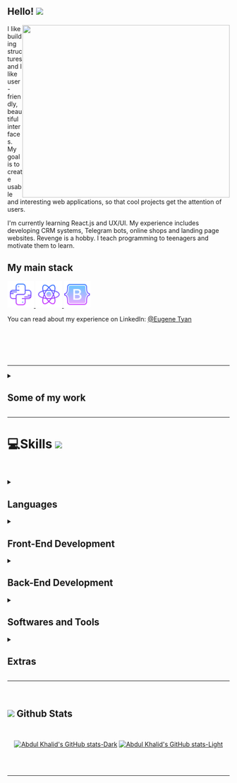 ## Hello! <img src="https://media.giphy.com/media/hvRJCLFzcasrR4ia7z/giphy.gif" width="25px">

<img align="right" width="470" height="390" src="https://github.com/jonotyan/jonotyan/blob/main/images/bio.png">



I like building structures and I like user-friendly, beautiful interfaces. 
My goal is to create usable and interesting web applications, so that cool projects get the attention of users.

I'm currently learning React.js and UX/UI.
My experience includes developing CRM systems, Telegram bots, online shops and landing page websites.
Revenge is a hobby. I teach programming to teenagers and motivate them to learn.

## My main stack

<a href="https://www.python.org/" target="_blank" rel="noreferrer"> 
<img src="./icons/python.svg" alt="python" width="60" height="60"/> </a>
<a href="https://react.dev/" target="_blank" rel="noreferrer"> 
<img src="./icons/react.svg" alt="react" width="60" height="60"/> </a>
<a href="https://react-bootstrap.netlify.app/" target="_blank" rel="noreferrer"> 
<img src="./icons/bootstrap.svg" alt="bootstrap" width="60" height="60"/> </a>

<br>

You can read about my experience on LinkedIn:
[@Eugene Tyan](https://www.linkedin.com/in/eugene-tyan/)


<br><br><br><br>

---

<details><summary><h2>Some of my work</h2></summary>

   1. First
   2. Second
   3. etc

</details>

---

# 💻Skills <img src = "https://media2.giphy.com/media/QssGEmpkyEOhBCb7e1/giphy.gif?cid=ecf05e47a0n3gi1bfqntqmob8g9aid1oyj2wr3ds3mg700bl&rid=giphy.gif" width = 5%> 
<br>

<p align="center">

<details><summary><h2>Languages</h2></summary>

   ![Python](https://img.shields.io/badge/Python%20-%2314354C.svg?style=for-the-badge&logo=python&logoColor=white)&nbsp;
   ![JavaScript](https://img.shields.io/badge/JavaScript%20-%23F7DF1E.svg?style=for-the-badge&logo=javascript&logoColor=black)&nbsp;

</details>

<details><summary><h2>Front-End Development</h2></summary>

   ![Python]()&nbsp;
   ![JavaScript]()&nbsp;

</details>

<details><summary><h2>Back-End Development</h2></summary>

   ![Python]()&nbsp;
   ![JavaScript]()&nbsp;

</details>

<details><summary><h2>Softwares and Tools</h2></summary>

   ![Python]()&nbsp;
   ![JavaScript]()&nbsp;

</details>

<details><summary><h2>Extras</h2></summary>

   ![Python]()&nbsp;
   ![JavaScript]()&nbsp;

</details>

-----

<br>


## <img src="https://media.giphy.com/media/iY8CRBdQXODJSCERIr/giphy.gif" width="35"><b> Github Stats </b>
<br>

<div align="center">

[![Abdul Khalid's GitHub stats-Dark](https://github-readme-stats.vercel.app/api?username=0xabdulkhalid&show_icons=true&theme=dark#gh-dark-mode-only)](https://github.com/anuraghazra/github-readme-stats#gh-dark-mode-only)
[![Abdul Khalid's GitHub stats-Light](https://github-readme-stats.vercel.app/api?username=0xabdulkhalid&show_icons=true&theme=default#gh-light-mode-only)](https://github.com/anuraghazra/github-readme-stats#gh-light-mode-only)

</div>

<br>
<br>

-----
              


